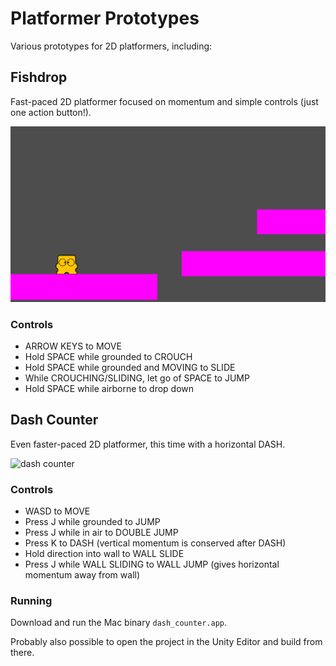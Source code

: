 # Platformer Prototypes
Various prototypes for 2D platformers, including:

## Fishdrop
Fast-paced 2D platformer focused on momentum and simple controls (just one action button!).

![dash counter](fishdrop/fishdrop.png)

### Controls
- ARROW KEYS to MOVE
- Hold SPACE while grounded to CROUCH
- Hold SPACE while grounded and MOVING to SLIDE
- While CROUCHING/SLIDING, let go of SPACE to JUMP
- Hold SPACE while airborne to drop down

## Dash Counter
Even faster-paced 2D platformer, this time with a horizontal DASH.

![dash counter](dash_counter/screenshot.png)

### Controls
- WASD to MOVE
- Press J while grounded to JUMP
- Press J while in air to DOUBLE JUMP
- Press K to DASH (vertical momentum is conserved after DASH)
- Hold direction into wall to WALL SLIDE
- Press J while WALL SLIDING to WALL JUMP (gives horizontal momentum away from wall)

### Running
Download and run the Mac binary `dash_counter.app`.

Probably also possible to open the project in the Unity Editor and build from there.
